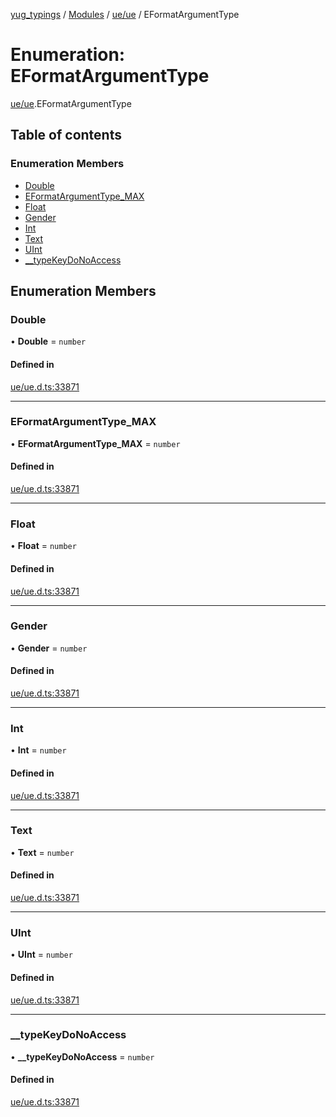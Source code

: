 [yug_typings](../README.md) / [Modules](../modules.md) / [ue/ue](../modules/ue_ue.md) / EFormatArgumentType

# Enumeration: EFormatArgumentType

[ue/ue](../modules/ue_ue.md).EFormatArgumentType

## Table of contents

### Enumeration Members

- [Double](ue_ue.EFormatArgumentType.md#double)
- [EFormatArgumentType\_MAX](ue_ue.EFormatArgumentType.md#eformatargumenttype_max)
- [Float](ue_ue.EFormatArgumentType.md#float)
- [Gender](ue_ue.EFormatArgumentType.md#gender)
- [Int](ue_ue.EFormatArgumentType.md#int)
- [Text](ue_ue.EFormatArgumentType.md#text)
- [UInt](ue_ue.EFormatArgumentType.md#uint)
- [\_\_typeKeyDoNoAccess](ue_ue.EFormatArgumentType.md#__typekeydonoaccess)

## Enumeration Members

### Double

• **Double** = `number`

#### Defined in

[ue/ue.d.ts:33871](https://github.com/YugMetaverse/yug_typings/blob/25cad34/ue/ue.d.ts#L33871)

___

### EFormatArgumentType\_MAX

• **EFormatArgumentType\_MAX** = `number`

#### Defined in

[ue/ue.d.ts:33871](https://github.com/YugMetaverse/yug_typings/blob/25cad34/ue/ue.d.ts#L33871)

___

### Float

• **Float** = `number`

#### Defined in

[ue/ue.d.ts:33871](https://github.com/YugMetaverse/yug_typings/blob/25cad34/ue/ue.d.ts#L33871)

___

### Gender

• **Gender** = `number`

#### Defined in

[ue/ue.d.ts:33871](https://github.com/YugMetaverse/yug_typings/blob/25cad34/ue/ue.d.ts#L33871)

___

### Int

• **Int** = `number`

#### Defined in

[ue/ue.d.ts:33871](https://github.com/YugMetaverse/yug_typings/blob/25cad34/ue/ue.d.ts#L33871)

___

### Text

• **Text** = `number`

#### Defined in

[ue/ue.d.ts:33871](https://github.com/YugMetaverse/yug_typings/blob/25cad34/ue/ue.d.ts#L33871)

___

### UInt

• **UInt** = `number`

#### Defined in

[ue/ue.d.ts:33871](https://github.com/YugMetaverse/yug_typings/blob/25cad34/ue/ue.d.ts#L33871)

___

### \_\_typeKeyDoNoAccess

• **\_\_typeKeyDoNoAccess** = `number`

#### Defined in

[ue/ue.d.ts:33871](https://github.com/YugMetaverse/yug_typings/blob/25cad34/ue/ue.d.ts#L33871)

